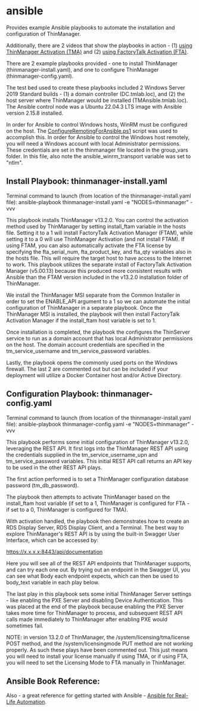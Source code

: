 # ansible
Provides example Ansible playbooks to automate the installation and configuration of ThinManager.

Additionally, there are 2 videos that show the playbooks in action - (1) [using ThinManager Activation (TMA)](https://youtu.be/oaAV2rtJhBU) and (2) [using FactoryTalk Activation (FTA)](https://youtu.be/udUWmjdlNUg).

There are 2 example playbooks provided - one to install ThinManager (thinmanager-install.yaml), and one to configure ThinManager (thinmanager-config.yaml).

The test bed used to create these playbooks included 2 Windows Server 2019 Standard builds - (1) a domain controller (DC.tmlab.loc), and (2) the host server where ThinManager would be installed (TMAnsible.tmlab.loc).  The Ansible control node was a Ubuntu 22.04.3 LTS image with Ansible version 2.15.8 installed.

In order for Ansible to control Windows hosts, WinRM must be configured on the host.  The [ConfigureRemotingForAnsible.ps1](https://github.com/AlbanAndrieu/ansible-windows/blob/master/files/ConfigureRemotingForAnsible.ps1) script was used to accomplish this.  In order for Ansible to control the Windows host remotely, you will need a Windows account with local Administrator permissions.  These credentials are set in the thinmanager file located in the group_vars folder.  In this file, also note the ansible_winrm_transport variable was set to "ntlm".

Install Playbook:  thinmanager-install.yaml
-------------------------------------------
Terminal command to launch (from location of the thinmanager-install.yaml file): 
ansible-playbook thinmanager-install.yaml -e "NODES=thinmanager" -vvv

This playbook installs ThinManager v13.2.0.  You can control the activation method used by ThinManager by setting install_ftam variable in the hosts file.  Setting it to a 1 will install FactoryTalk Activation Manager (FTAM), while setting it to a 0 will use ThinManager Activation (and not install FTAM).  If using FTAM, you can also automatically activate the FTA license by specifying the fta_serial_num, fta_product_key, and fta_qty variables also in the hosts file.  This will require the target host to have access to the Internet to work.  This playbook utilizes the separate install of FactoryTalk Activation Manager (v5.00.13) because this produced more consistent results with Ansible than the FTAM version included in the v13.2.0 installation folder of ThinManager.

We install the ThinManager MSI separate from the Common Installer in order to set the ENABLE_API argument to a 1 so we can automate the initial configuration of ThinManager in a separate playbook.  Once the ThinManager MSI is installed, the playbook will then install FactoryTalk Activation Manager if the install_ftam host variable is set to 1.

Once installation is completed, the playbook the configures the ThinServer service to run as a domain account that has local Administrator permissions on the host.  The domain account credentials are specified in the tm_service_username and tm_service_password variables.

Lastly, the playbook opens the commonly used ports on the Windows firewall.  The last 2 are commented out but can be included if your deployment will utilize a Docker Container host and/or Active Directory.

Configuration Playbook:  thinmanager-config.yaml
------------------------------------------------
Terminal command to launch (from location of the thinmanager-install.yaml file): 
ansible-playbook thinmanager-config.yaml -e "NODES=thinmanager" -vvv

This playbook performs some initial configuration of ThinManager v13.2.0, leveraging the REST API.  It first logs into the ThinManager REST API using the credentials supplied in the tm_service_username_upn and tm_service_password variables.  This initial REST API call returns an API key to be used in the other REST API plays.

The first action performed is to set a ThinManager configuration database password (tm_db_password).

The playbook then attempts to activate ThinManager based on the install_ftam host variable (if set to a 1, ThinManager is configured for FTA - if set to a 0, ThinManager is configured for TMA).

With activation handled, the playbook then demonstrates how to create an RDS Display Server, RDS Display Client, and a Terminal.  The best way to explore ThinManager's REST API is by using the built-in Swagger User Interface, which can be accessed by:

https://x.x.x.x:8443/api/documentation

Here you will see all of the REST API endpoints that ThinManager supports, and can try each one out.  By trying out an endpoint in the Swagger UI, you can see what Body each endpoint expects, which can then be used to body_text variable in each play below.

The last play in this playbook sets some initial ThinManager Server settings - like enabling the PXE Server and disabling Device Authentication.  This was placed at the end of the playbook because enabling the PXE Server takes more time for ThinManager to process, and subsequent REST API calls made immediately to ThinManager after enabling PXE would sometimes fail.

NOTE:  in version 13.2.0 of ThinManager, the /system/licensing/tma/license POST method, and the /system/licensingmode PUT method are not working properly.  As such these plays have been commented out.  This just means you will need to install your license manually if using TMA, or if using FTA, you will need to set the Licensing Mode to FTA manually in ThinManager.

Ansible Book Reference:
-----------------------
Also - a great reference for getting started with Ansible - [Ansible for Real-Life Automation](https://a.co/d/d0SOn0B).



